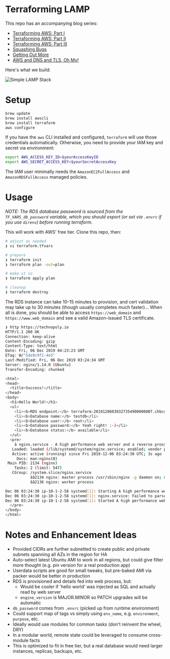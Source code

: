 # Terraforming LAMP

This repo has an accompanying blog series:

- [Terraforming AWS: Part I](https://blog.devopsdreams.io/terraforming-aws-part-i)
- [Terraforming AWS: Part II](https://blog.devopsdreams.io/terraforming-aws-part-ii)
- [Terraforming AWS: Part III](https://blog.devopsdreams.io/terraforming-aws-part-iii)
- [Squashing Bugs](https://blog.devopsdreams.io/squashing-bugs)
- [Getting Out More](https://blog.devopsdreams.io/getting-out-more)
- [AWS and DNS and TLS, Oh My!](https://blog.devopsdreams.io/aws-dns-and-tls)

Here's what we build:

![Simple LAMP Stack](https://gitlab.com/deadlysyn/terraform-lamp-aws/raw/master/assets/lamp.png)

# Setup

```bash
brew update
brew install awscli
brew install terraform
aws configure
```

If you have the `aws` CLI installed and configured, `terraform` will use those credentials automatically. Otherwise, you need to provide your IAM key and secret via environment:

```bash
export AWS_ACCESS_KEY_ID=$yourAccessKeyID
export AWS_SECRET_ACCESS_KEY=$yourSecretAccessKey
```

The IAM user minimally needs the `AmazonEC2FullAccess` and `AmazonRDSFullAccess` managed policies.

# Usage

_NOTE: The RDS database password is sourced from the `TF_VARS_db_password` variable, which you should export (or set via `.envrc` if you use `direnv`) before running terraform._

This will work with AWS' free tier. Clone this repo, then:

```bash
# adjust as needed
❯ vi terraform.tfvars

# prepare
❯ terraform init
❯ terraform plan -out=plan

# make it so
❯ terraform apply plan

# cleanup
❯ terraform destroy
```

The RDS instance can take 10-15 minutes to provision, and cert validation may take up to 30 minutes (though usually completes much faster)... When all is done, you should be able to access `https://web_domain` and `https://www.web_domain` and see a valid Amazon-issued TLS certificate.

```bash
❯ http https://technopoly.io
HTTP/1.1 200 OK
Connection: keep-alive
Content-Encoding: gzip
Content-Type: text/html
Date: Fri, 06 Dec 2019 04:23:23 GMT
ETag: W/"5de9c9f2-4e5"
Last-Modified: Fri, 06 Dec 2019 03:24:34 GMT
Server: nginx/1.14.0 (Ubuntu)
Transfer-Encoding: chunked

<html>
<head>
  <title>Success!</title>
</head>
<body>
  <h1>Hello World!</h1>
  <ul>
    <li><b>RDS endpoint:</b> terraform-20191206030327354900000007.chbcdfxppube.us-east-2.rds.amazonaws.com:3306</li>
    <li><b>Database name:</b> testdb</li>
    <li><b>Database user:</b> root</li>
    <li><b>Database password:</b> Yeah right! :-)</li>
    <li><b>Database status:</b> available</li>
  </ul>
  <pre>
    â nginx.service - A high performance web server and a reverse proxy server
   Loaded: loaded (/lib/systemd/system/nginx.service; enabled; vendor preset: enabled)
   Active: active (running) since Fri 2019-12-06 03:24:30 UTC; 3s ago
     Docs: man:nginx(8)
 Main PID: 2134 (nginx)
    Tasks: 2 (limit: 547)
   CGroup: /system.slice/nginx.service
           ââ2134 nginx: master process /usr/sbin/nginx -g daemon on; master_process on;
           ââ2136 nginx: worker process

Dec 06 03:24:30 ip-10-1-2-58 systemd[1]: Starting A high performance web server and a reverse proxy server...
Dec 06 03:24:30 ip-10-1-2-58 systemd[1]: nginx.service: Failed to parse PID from file /run/nginx.pid: Invalid argument
Dec 06 03:24:30 ip-10-1-2-58 systemd[1]: Started A high performance web server and a reverse proxy server.
  </pre>
</body>
</html>
```

# Notes and Enhancement Ideas

- Provided CIDRs are further subnetted to create public and private subnets spanning all AZs in the region for HA
- Auto-select latest Ubuntu AMI to work in all regions, but could give filter more thought (e.g. pin version for a real production app)
- Userdata scripts are good for small tweaks, but pre-baked AMI via packer would be better in production
- RDS is provisioned and details fed into web process, but:
  - Would be cooler if 'hello world' was injected as SQL and actually read by web server
  - `engine_version` is MAJOR.MINOR so PATCH upgrades will be automatic
- `db_password` comes from `.envrc` (picked up from runtime environment)
- Could support map of tags vs simply using `env_name`, e.g. `environment`, `purpose`, etc.
- Ideally would use modules for common tasks (don't reinvent the wheel, DRY)
- In a modular world, remote state could be leveraged to consume cross-module facts
- This is optimized to fit in free tier, but a real database would need larger instances, replicas, backups, etc.
